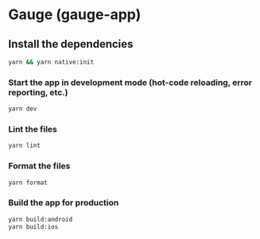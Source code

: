 # Gauge (gauge-app)

## Install the dependencies
```bash
yarn && yarn native:init
```

### Start the app in development mode (hot-code reloading, error reporting, etc.)
```bash
yarn dev
```


### Lint the files
```bash
yarn lint
```


### Format the files
```bash
yarn format
```



### Build the app for production
```bash
yarn build:android
yarn build:ios
```
